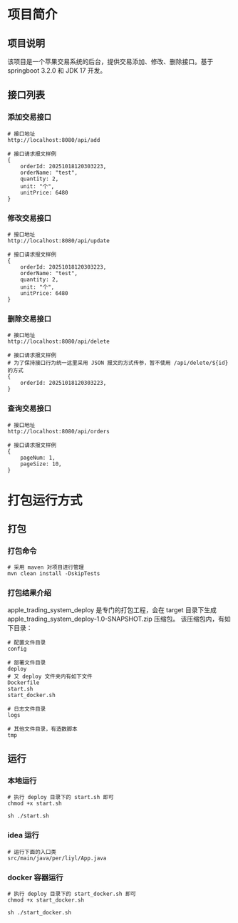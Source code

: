 # 项目简介
## 项目说明
该项目是一个苹果交易系统的后台，提供交易添加、修改、删除接口。基于 springboot 3.2.0 和 JDK 17 开发。
## 接口列表
### 添加交易接口
```
# 接口地址
http://localhost:8080/api/add
```
```
# 接口请求报文样例
{
    orderId: 20251018120303223,
    orderName: "test",
    quantity: 2,
    unit: "个",
    unitPrice: 6480
}
```
### 修改交易接口
```
# 接口地址
http://localhost:8080/api/update
```
```
# 接口请求报文样例
{
    orderId: 20251018120303223,
    orderName: "test",
    quantity: 2,
    unit: "个",
    unitPrice: 6480
}
```
### 删除交易接口
```
# 接口地址
http://localhost:8080/api/delete
```
```
# 接口请求报文样例
# 为了保持接口行为统一这里采用 JSON 报文的方式传参，暂不使用 /api/delete/${id} 的方式
{
    orderId: 20251018120303223,
}
```
### 查询交易接口
```
# 接口地址
http://localhost:8080/api/orders
```
```
# 接口请求报文样例
{
    pageNum: 1,
    pageSize: 10,
}
```
# 打包运行方式
## 打包
### 打包命令
```
# 采用 maven 对项目进行管理
mvn clean install -DskipTests
```
### 打包结果介绍
apple_trading_system_deploy 是专门的打包工程，会在 target 目录下生成 apple_trading_system_deploy-1.0-SNAPSHOT.zip 压缩包。
该压缩包内，有如下目录：
```
# 配置文件目录
config
```
```
# 部署文件目录
deploy
# 又 deploy 文件夹内有如下文件
Dockerfile
start.sh
start_docker.sh
```
```
# 日志文件目录
logs
```
```
# 其他文件目录，有造数脚本
tmp
```
## 运行
### 本地运行
```shell
# 执行 deploy 目录下的 start.sh 即可
chmod +x start.sh

sh ./start.sh
```
### idea 运行
```
# 运行下面的入口类
src/main/java/per/liyl/App.java 
```
### docker 容器运行
```shell
# 执行 deploy 目录下的 start_docker.sh 即可
chmod +x start_docker.sh

sh ./start_docker.sh
```